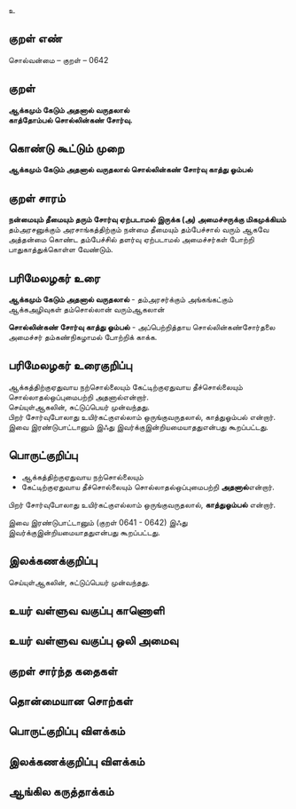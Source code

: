 உ

## குறள் எண் 

சொல்வன்மை  – குறள் – 0642  

## குறள் 

**ஆக்கமும் கேடும் அதனால் வருதலால்  
காத்தோம்பல் சொல்லின்கண் சோர்வு.**  

## கொண்டு கூட்டும் முறை

**ஆக்கமும் கேடும் அதனால் வருதலால் சொல்லின்கண் சோர்வு காத்து ஓம்பல்**

## குறள் சாரம் 

**நன்மையும் தீமையும் தரும் சோர்வு ஏற்படாமல் இருக்க (அ) அமைச்சருக்கு மிகமுக்கியம்**  
தம்அரசனுக்கும் அரசாங்கத்திற்கும் நன்மை தீமையும் தம்பேச்சால் வரும் ஆகவே அத்தன்மை கொண்ட தம்பேச்சில் தளர்வு ஏற்படாமல் அமைச்சர்கள் போற்றி பாதுகாத்துக்கொள்ள வேண்டும்.  

## பரிமேலழகர் உரை

**ஆக்கமும் கேடும் அதனால் வருதலால்** - தம்அரசர்க்கும் அங்கங்கட்கும் ஆக்கஅழிவுகள் தம்சொல்லான் வரும்ஆகலான்  

**சொல்லின்கண் சோர்வு காத்து ஓம்பல்** - அப்பெற்றித்தாய சொல்லின்கண்சோர்தலை அமைச்சர் தம்கண்நிகழாமல் போற்றிக் காக்க. 

## பரிமேலழகர் உரைகுறிப்பு   

ஆக்கத்திற்குஏதுவாய நற்சொல்லையும் கேட்டிற்குஏதுவாய தீச்சொல்லையும் சொல்லாதல்ஒப்புமைபற்றி அதனால்என்றார்.  
செய்யுள்ஆகலின், சுட்டுப்பெயர் முன்வந்தது.  
பிறர் சோர்வுபோலாது உயிர்கட்குஎல்லாம் ஒருங்குவருதலால், காத்துஓம்பல் என்றார்.  
இவை இரண்டுபாட்டானும் இஃது இவர்க்குஇன்றியமையாததுஎன்பது கூறப்பட்டது.    

## பொருட்குறிப்பு 

* ஆக்கத்திற்குஏதுவாய நற்சொல்லையும்  
* கேட்டிற்குஏதுவாய தீச்சொல்லையும் சொல்லாதல்ஒப்புமைபற்றி **அதனால்**என்றார்.  
  
பிறர் சோர்வுபோலாது உயிர்கட்குஎல்லாம் ஒருங்குவருதலால், **காத்துஓம்பல்** என்றார்.  

இவை இரண்டுபாட்டானும் (குறள் 0641 - 0642) இஃது இவர்க்குஇன்றியமையாததுஎன்பது கூறப்பட்டது.      

## இலக்கணக்குறிப்பு  

செய்யுள்ஆகலின், சுட்டுப்பெயர் முன்வந்தது.

## உயர் வள்ளுவ வகுப்பு காணொளி


## உயர் வள்ளுவ வகுப்பு ஒலி அமைவு 

 
## குறள் சார்ந்த கதைகள் 


## தொன்மையான சொற்கள்


## பொருட்குறிப்பு விளக்கம்


## இலக்கணக்குறிப்பு விளக்கம்


## ஆங்கில கருத்தாக்கம் 


